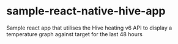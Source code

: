 # sample-react-native-hive-app
Sample react app that utilises the Hive heating v6 API to display a temperature graph against target for the last 48 hours
